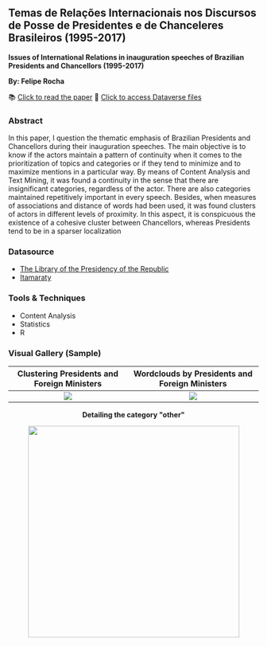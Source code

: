 ## Temas de Relações Internacionais nos Discursos de Posse de Presidentes e de Chanceleres Brasileiros (1995-2017)
**Issues of International Relations in inauguration speeches of Brazilian Presidents and Chancellors (1995-2017)**

**By: Felipe Rocha**

📚 [Click to read the paper](https://doi.org/10.21530/ci.v12n3.2017.707)
📂 [Click to access Dataverse files](https://doi.org/10.7910/DVN/MQCASI)

### Abstract
In this paper, I question the thematic emphasis of Brazilian Presidents and Chancellors during their inauguration speeches. The main objective is to know if the actors maintain a pattern of continuity when it comes to the prioritization of topics and categories or if they tend to minimize and to maximize mentions in a particular way. By means of Content Analysis and Text Mining, it was found a continuity in the sense that there are insignificant categories, regardless of the actor. There are also categories maintained repetitively important in every speech. Besides, when measures of associations and distance of words had been used, it was found clusters of actors in different levels of proximity. In this aspect, it is conspicuous the existence of a cohesive cluster between Chancellors, whereas Presidents tend to be in a sparser localization

### Datasource
- [The Library of the Presidency of the Republic](http://www.biblioteca.presidencia.gov.br/)
- [Itamaraty](https://www.gov.br/mre/pt-br)


### Tools & Techniques
- Content Analysis
- Statistics
- R

### Visual Gallery (Sample)

Clustering Presidents and Foreign Ministers             |  Wordclouds by Presidents and Foreign Ministers 
:-------------------------:|:-------------------------:
![](https://user-images.githubusercontent.com/34004529/113296013-4e088980-92cf-11eb-8c85-02f0ab5fa8ff.png)  |  ![](https://user-images.githubusercontent.com/34004529/113296226-91fb8e80-92cf-11eb-9643-0555ab2bb0fb.png)



<p align="center">
  <b>Detailing the category "other"</b>
</p>

<p align="center">  
<img src="https://user-images.githubusercontent.com/34004529/113296456-dedf6500-92cf-11eb-9a54-1b3b6d8193fb.png" width="425"/>
<p>                     






